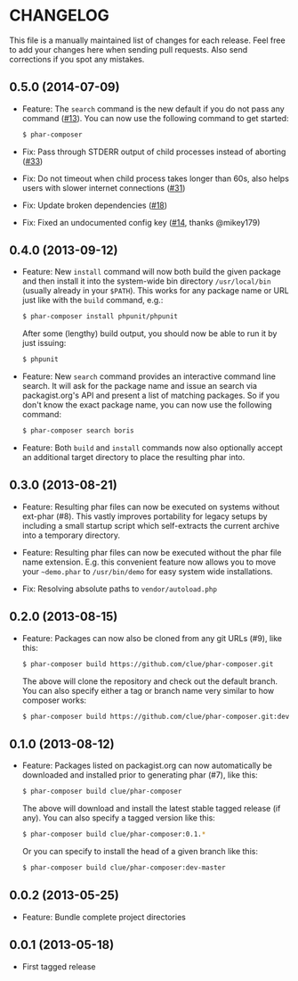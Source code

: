 # CHANGELOG

This file is a manually maintained list of changes for each release. Feel free
to add your changes here when sending pull requests. Also send corrections if
you spot any mistakes.

## 0.5.0 (2014-07-09)

*   Feature: The `search` command is the new default if you do not pass any command
    ([#13](https://github.com/clue/phar-composer/pull/13)).
    You can now use the following command to get started:

    ```bash
    $ phar-composer
    ```

*   Fix: Pass through STDERR output of child processes instead of aborting
    ([#33](https://github.com/clue/phar-composer/pull/33))

*   Fix: Do not timeout when child process takes longer than 60s, also helps users with slower internet connections
    ([#31](https://github.com/clue/phar-composer/pull/31))

*   Fix: Update broken dependencies
    ([#18](https://github.com/clue/phar-composer/pull/18))

*   Fix: Fixed an undocumented config key
    ([#14](https://github.com/clue/phar-composer/pull/14), thanks @mikey179)

## 0.4.0 (2013-09-12)

*   Feature: New `install` command will now both build the given package and then
    install it into the system-wide bin directory `/usr/local/bin` (usually already
    in your `$PATH`). This works for any package name or URL just like with the
    `build` command, e.g.:

    ```bash
    $ phar-composer install phpunit/phpunit
    ```

    After some (lengthy) build output, you should now be able to run it by just issuing:

    ```bash
    $ phpunit
    ```

*   Feature: New `search` command provides an interactive command line search.
    It will ask for the package name and issue an search via packagist.org's API and
    present a list of matching packages. So if you don't know the exact package name,
    you can now use the following command:

    ```bash
    $ phar-composer search boris
    ```

*   Feature: Both `build` and `install` commands now also optionally accept an
    additional target directory to place the resulting phar into.

## 0.3.0 (2013-08-21)

*   Feature: Resulting phar files can now be executed on systems without
    ext-phar (#8). This vastly improves portability for legacy setups by including
    a small startup script which self-extracts the current archive into a temporary
    directory.

*   Feature: Resulting phar files can now be executed without the phar file name
    extension. E.g. this convenient feature now allows you to move your `~demo.phar`
    to `/usr/bin/demo` for easy system wide installations.

*   Fix: Resolving absolute paths to `vendor/autoload.php`

## 0.2.0 (2013-08-15)

*   Feature: Packages can now also be cloned from any git URLs (#9), like this:

    ```bash
    $ phar-composer build https://github.com/clue/phar-composer.git
    ```

    The above will clone the repository and check out the default branch.
    You can also specify either a tag or branch name very similar to how composer works:

    ```bash
    $ phar-composer build https://github.com/clue/phar-composer.git:dev-master
    ```

## 0.1.0 (2013-08-12)

*   Feature: Packages listed on packagist.org can now automatically be downloaded and installed
    prior to generating phar (#7), like this:

    ```bash
    $ phar-composer build clue/phar-composer
    ```

    The above will download and install the latest stable tagged release (if any).
    You can also specify a tagged version like this:

    ```bash
    $ phar-composer build clue/phar-composer:0.1.*
    ```

    Or you can specify to install the head of a given branch like this:

    ```bash
    $ phar-composer build clue/phar-composer:dev-master
    ```

## 0.0.2 (2013-05-25)

*   Feature: Bundle complete project directories

## 0.0.1 (2013-05-18)

*   First tagged release

